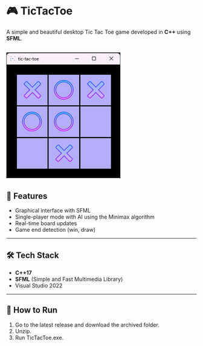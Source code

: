 # 🎮 TicTacToe

A simple and beautiful desktop Tic Tac Toe game developed in **C++** using **SFML**.  

![TicTacToe Screenshot](images/screenshot.png)
---

## 🧠 Features

- Graphical interface with SFML
- Single-player mode with AI using the Minimax algorithm
- Real-time board updates
- Game end detection (win, draw)

---

## 🛠️ Tech Stack

- **C++17**
- **SFML** (Simple and Fast Multimedia Library)
- Visual Studio 2022

---

## 🚀 How to Run

1. Go to the latest release and download the archived folder.
2. Unzip.
3. Run TicTacToe.exe.
